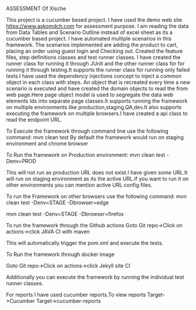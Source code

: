 ASSESSMENT Of Xische

This project is a cucumber based project. I have used the demo web site https://www.askomdch.com for assessment purpose. I am reading the data from Data Tables and Scenario Outline instead of excel sheet as its a cucumber based project. I have automated multiple scenarios in this framework. The scenarios implemented are adding the product to cart, placing an order using guest login and Checking out. Created the feature files, step definitions classes and test runner classes. I have created the runner class for running it through JUnit and the other runner class for for running it through testing.It supports the runner class for running only failed tests.I have used the dependency injections concept to inject a common object in each class with steps. An object that is recreated every time a new scenario is executed and have created the domain objects to read the from web page.Here page object model is used to segregate the data web elements Ids into separate page classes.It supports running the framework on multiple environments like production,staging,QA,dev.It also supports executing the framework on multiple browsers.I have created a api class to read the endpoint URL.

To Execute the framework through command line use the following command:
mvn clean test
By default the framework would run on staging environment and chrome browser

To Run the framework on Production environment:
mvn clean test -Denv=PROD

This will not run as production URL does not exist.I have given some URL.It will run on staging environment as its the active URL.if you want to run it on other environments you can mention active URL config files.

To run the Framework on other browsers use the following command:
mvn clean test -Denv=STAGE -Dbrowser=edge

mvn clean test -Denv=STAGE -Dbrowser=firefox

To run the framework through the Github actions
Goto Git repo->Click on actions->click JAVA CI with maven

This will automatically trigger the pom.xml and execute the tests.

To Run the framework through docker image

Goto Git repo->Click on actions->click Jekyll site CI

Additionally you can execute the framework by running the individual test runner classes.

For reports I have used cucumber reports.To view reports Target->Cucumber
Target->cucumber-reports







